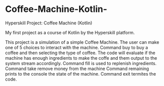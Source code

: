 # Coffee-Machine-Kotlin-
Hyperskill Project: Coffee Machine (Kotlin)

My first project as a course of Kotlin by the Hyperskill platform.

This project is a simulation of a simple Coffee Machine. The user can make one of 5 choices to interact with the machine.
Command buy to buy a coffee and then selecting the type of coffee.
The code will evaluate if the machine has enough ingredients to make the coffe and them output to the system stream accordingly.
Command fill is used to replenish ingredients.
Command take remove money from the machine
Command remaining prints to the console the state of the machine.
Command exit termites the code.
